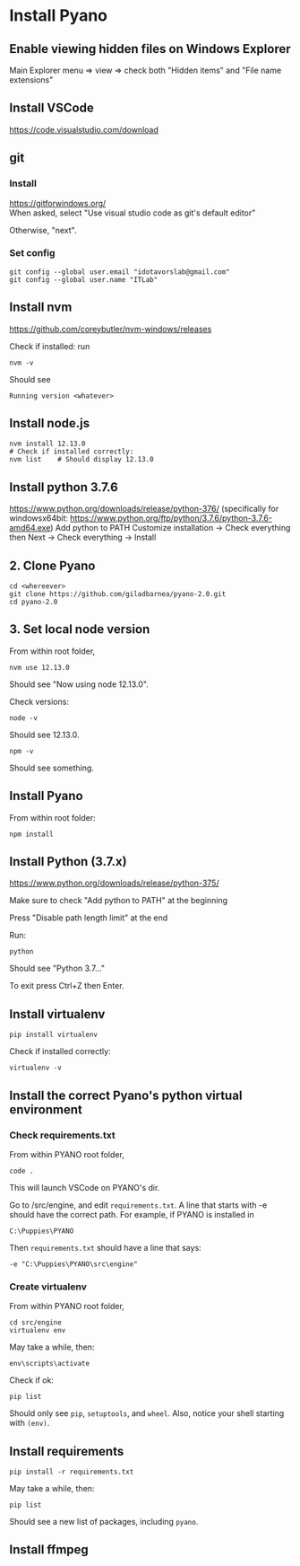 # Install Pyano
## Enable viewing hidden files on Windows Explorer
Main Explorer menu => view => check both "Hidden items" and "File name extensions"

## Install VSCode
https://code.visualstudio.com/download

## git
### Install
https://gitforwindows.org/    
When asked, select "Use visual studio code as git's default editor"

Otherwise, "next".
### Set config
    git config --global user.email "idotavorslab@gmail.com"
    git config --global user.name "ITLab"
    
## Install nvm
https://github.com/coreybutler/nvm-windows/releases

Check if installed: run
    
    nvm -v

Should see 

    Running version <whatever>


## Install node.js

    nvm install 12.13.0
    # Check if installed correctly:
    nvm list    # Should display 12.13.0

## Install python 3.7.6
https://www.python.org/downloads/release/python-376/
(specifically for windowsx64bit: https://www.python.org/ftp/python/3.7.6/python-3.7.6-amd64.exe)
    Add python to PATH
    Customize installation -> Check everything then Next -> Check everything -> Install
    
## 2. Clone Pyano
    cd <whereever>
    git clone https://github.com/giladbarnea/pyano-2.0.git
    cd pyano-2.0

## 3. Set local node version
From within root folder,
    
    nvm use 12.13.0
Should see "Now using node 12.13.0".

Check versions:

    node -v
Should see 12.13.0.

    npm -v
Should see something.

## Install Pyano
From within root folder:

    npm install

## Install Python (3.7.x)
https://www.python.org/downloads/release/python-375/

Make sure to check "Add python to PATH" at the beginning

Press "Disable path length limit" at the end

Run:

    python
Should see "Python 3.7..."

To exit press Ctrl+Z then Enter.

## Install virtualenv
    pip install virtualenv

Check if installed correctly:
    
    virtualenv -v

## Install the correct Pyano's python virtual environment
### Check requirements.txt
From within PYANO root folder,
    
    code .
This will launch VSCode on PYANO's dir.

Go to /src/engine, and edit `requirements.txt`. A line that starts with -e should have the correct path. For example, if PYANO is installed in 

    C:\Puppies\PYANO
Then `requirements.txt` should have a line that says: 
    
    -e "C:\Puppies\PYANO\src\engine"


### Create virtualenv
From within PYANO root folder,

    cd src/engine
    virtualenv env
    
May take a while, then:

    env\scripts\activate
Check if ok:

    pip list
Should only see `pip`, `setuptools`, and `wheel`. Also, notice your shell starting with `(env)`.

## Install requirements
    pip install -r requirements.txt
May take a while, then:

    pip list
Should see a new list of packages, including `pyano`.
## Install ffmpeg




